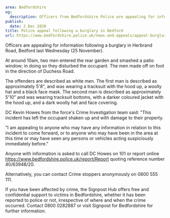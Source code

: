 ```yaml
area: Bedfordshire
og:
  description: Officers from Bedfordshire Police are appealing for information following a burglary in Herbrand Road, Bedford last Wednesday (25 November).
publish:
  date: 2 Dec 2020
title: Police appeal following a burglary in Bedford
url: https://www.bedfordshire.police.uk/news-and-appeals/appeal-burglary-bedford-dec20
```

Officers are appealing for information following a burglary in Herbrand Road, Bedford last Wednesday (25 November).

At around 10am, two men entered the rear garden and smashed a patio window; in doing so they disturbed the occupant. The men made off on foot in the direction of Duchess Road.

The offenders are described as white men. The first man is described as approximately 5'8", and was wearing a tracksuit with the hood up, a woolly hat and a black face mask. The second man is described as approximately 5'10" and was wearing tracksuit bottoms, with a darker coloured jacket with the hood up, and a dark woolly hat and face covering.

DC Kevin Howes from the force's Crime Investigation team said: "This incident has left the occupant shaken up and with damage to their property.

"I am appealing to anyone who may have any information in relation to this incident to come forward, or to anyone who may have been in the area at this time or may have seen any persons or vehicles acting suspiciously immediately before."

Anyone with information is asked to call DC Howes on 101 or report online https://www.bedfordshire.police.uk/report/Report quoting reference number 40/63948/20.

Alternatively, you can contact Crime stoppers anonymously on 0800 555 111.

If you have been affected by crime, the Signpost Hub offers free and confidential support to victims in Bedfordshire, whether it has been reported to police or not, irrespective of where and when the crime occurred. Contact 0800 0282887 or visit Signpost for Bedfordshire for further information.
